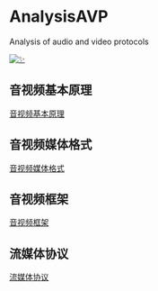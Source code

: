 # AnalysisAVP

Analysis of audio and video protocols

[![✨](https://starchart.cc/gongluck/AnalysisAVP)](https://starchart.cc/gongluck/AnalysisAVP)

## 音视频基本原理

[音视频基本原理](./音视频基本原理.md)

## 音视频媒体格式

[音视频媒体格式](./音视频媒体格式.md)

## 音视频框架

[音视频框架](./音视频框架.md)

## 流媒体协议

[流媒体协议](./流媒体协议.md)

